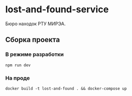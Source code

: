 # lost-and-found-service

Бюро находок РТУ МИРЭА.

## Сборка проекта

### В режиме разработки

```shell
npm run dev
```

### На проде

```shell
docker build -t lost-and-found . && docker-compose up
```

